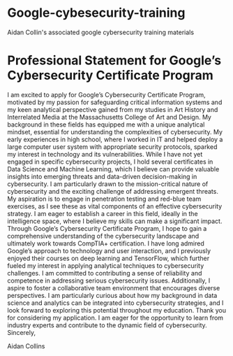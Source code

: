 # Google-cybesecurity-training
Aidan Collin's associated google cybersecurity training materials

# Professional Statement for Google’s Cybersecurity Certificate Program
I am excited to apply for Google’s Cybersecurity Certificate Program, motivated by my passion for safeguarding critical information systems and my keen analytical perspective gained from my studies in Art History and Interrelated Media at the Massachusetts College of Art and Design. My background in these fields has equipped me with a unique analytical mindset, essential for understanding the complexities of cybersecurity.
My early experiences in high school, where I worked in IT and helped deploy a large computer user system with appropriate security protocols, sparked my interest in technology and its vulnerabilities. While I have not yet engaged in specific cybersecurity projects, I hold several certificates in Data Science and Machine Learning, which I believe can provide valuable insights into emerging threats and data-driven decision-making in cybersecurity.
I am particularly drawn to the mission-critical nature of cybersecurity and the exciting challenge of addressing emergent threats. My aspiration is to engage in penetration testing and red-blue team exercises, as I see these as vital components of an effective cybersecurity strategy. I am eager to establish a career in this field, ideally in the intelligence space, where I believe my skills can make a significant impact.
Through Google’s Cybersecurity Certificate Program, I hope to gain a comprehensive understanding of the cybersecurity landscape and ultimately work towards CompTIA+ certification. I have long admired Google’s approach to technology and user interaction, and I previously enjoyed their courses on deep learning and TensorFlow, which further fueled my interest in applying analytical techniques to cybersecurity challenges.
I am committed to contributing a sense of reliability and competence in addressing serious cybersecurity issues. Additionally, I aspire to foster a collaborative team environment that encourages diverse perspectives. I am particularly curious about how my background in data science and analytics can be integrated into cybersecurity strategies, and I look forward to exploring this potential throughout my education.
Thank you for considering my application. I am eager for the opportunity to learn from industry experts and contribute to the dynamic field of cybersecurity.
Sincerely,

Aidan Collins
